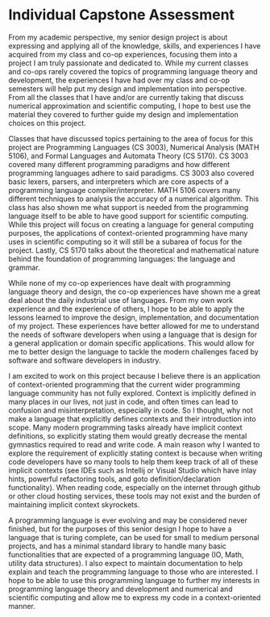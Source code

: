 # Individual Capstone Assessment

From my academic perspective, my senior design project is about expressing and applying all of the knowledge, skills, and experiences I have acquired from my class and co-op experiences, focusing them into a project I am truly passionate and dedicated to. While my current classes and co-ops rarely covered the topics of programming language theory and development, the experiences I have had over my class and co-op semesters will help put my design and implementation into perspective. From all the classes that I have and/or are currently taking that discuss numerical approximation and scientific computing, I hope to best use the material they covered to further guide my design and implementation choices on this project.

Classes that have discussed topics pertaining to the area of focus for this project are Programming Languages (CS 3003), Numerical Analysis (MATH 5106), and Formal Languages and Automata Theory (CS 5170). CS 3003 covered many different programming paradigms and how different programming languages adhere to said paradigms. CS 3003 also covered basic lexers, parsers, and interpreters which are core aspects of a programming language compiler/interpreter. MATH 5106 covers many different techniques to analysis the accuracy of a numerical algorithm. This class has also shown me what support is needed from the programming language itself to be able to have good support for scientific computing. While this project will focus on creating a language for general computing purposes, the applications of context-oriented programming have many uses in scientific computing so it will still be a subarea of focus for the project. Lastly, CS 5170 talks about the theoretical and mathematical nature behind the foundation of programming languages: the language and grammar.

While none of my co-op experiences have dealt with programming language theory and design, the co-op experiences have shown me a great deal about the daily industrial use of languages. From my own work experience and the experience of others, I hope to be able to apply the lessons learned to improve the design, implementation, and documentation of my project. These experiences have better allowed for me to understand the needs of software developers when using a language that is design for a general application or domain specific applications. This would allow for me to better design the language to tackle the modern challenges faced by software and software developers in industry.

I am excited to work on this project because I believe there is an application of context-oriented programming that the current wider programming language community has not fully explored. Context is implicitly defined in many places in our lives, not just in code, and often times can lead to confusion and misinterpretation, especially in code. So I thought, why not make a language that explicitly defines contexts and their introduction into scope. Many modern programming tasks already have implicit context definitions, so explicitly stating them would greatly decrease the mental gymnastics required to read and write code. A main reason why I wanted to explore the requirement of explicitly stating context is because when writing code developers have so many tools to help them keep track of all of these implicit contexts (see IDEs such as Intellij or Visual Studio which have inlay hints, powerful refactoring tools, and goto definition/declaration functionality). When reading code, especially on the internet through github or other cloud hosting services, these tools may not exist and the burden of maintaining implicit context skyrockets. 

A programming language is ever evolving and may be considered never finished, but for the purposes of this senior design I hope to have a language that is turing complete, can be used for small to medium personal projects, and has a minimal standard library to handle many basic functionalities that are expected of a programming language (IO, Math, utility data structures). I also expect to maintain documentation to help explain and teach the programming language to those who are interested. I hope to be able to use this programming language to further my interests in programming language theory and development and numerical and scientific computing and allow me to express my code in a context-oriented manner.